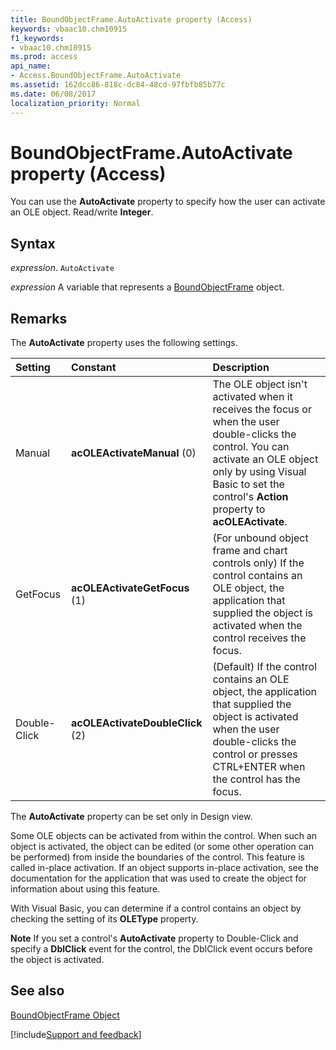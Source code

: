 ```yaml
---
title: BoundObjectFrame.AutoActivate property (Access)
keywords: vbaac10.chm10915
f1_keywords:
- vbaac10.chm10915
ms.prod: access
api_name:
- Access.BoundObjectFrame.AutoActivate
ms.assetid: 162dcc86-818c-dc84-48cd-97fbfb85b77c
ms.date: 06/08/2017
localization_priority: Normal
---
```



# BoundObjectFrame.AutoActivate property (Access)

You can use the  **AutoActivate** property to specify how the user can activate an OLE object. Read/write **Integer**.


## Syntax

_expression_. `AutoActivate`

_expression_ A variable that represents a [BoundObjectFrame](Access.BoundObjectFrame.md) object.


## Remarks

The  **AutoActivate** property uses the following settings.



|Setting|Constant|Description|
|:-----|:-----|:-----|
|Manual|**acOLEActivateManual** (0)|The OLE object isn't activated when it receives the focus or when the user double-clicks the control. You can activate an OLE object only by using Visual Basic to set the control's  **Action** property to **acOLEActivate**.|
|GetFocus|**acOLEActivateGetFocus** (1)|(For unbound object frame and chart controls only) If the control contains an OLE object, the application that supplied the object is activated when the control receives the focus.|
|Double-Click|**acOLEActivateDoubleClick** (2)|(Default) If the control contains an OLE object, the application that supplied the object is activated when the user double-clicks the control or presses CTRL+ENTER when the control has the focus.|

The  **AutoActivate** property can be set only in Design view.

Some OLE objects can be activated from within the control. When such an object is activated, the object can be edited (or some other operation can be performed) from inside the boundaries of the control. This feature is called in-place activation. If an object supports in-place activation, see the documentation for the application that was used to create the object for information about using this feature.

With Visual Basic, you can determine if a control contains an object by checking the setting of its  **OLEType** property.


 **Note**   If you set a control's **AutoActivate** property to Double-Click and specify a **DblClick** event for the control, the DblClick event occurs before the object is activated.


## See also


[BoundObjectFrame Object](Access.BoundObjectFrame.md)

[!include[Support and feedback](~/includes/feedback-boilerplate.md)]